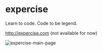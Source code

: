 expercise
=========

Learn to code. Code to be legend.

http://expercise.com (not available for now)

![expercise-main-page](https://cloud.githubusercontent.com/assets/327434/5992056/ac11ad0e-aa1e-11e4-903d-96fd319ba45d.png)

